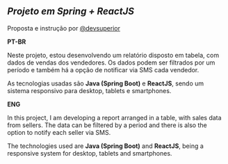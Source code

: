 ## _Projeto em Spring + ReactJS_

Proposta e instrução por [@devsuperior](https://devsuperior.com.br/)

**PT-BR**

Neste projeto, estou desenvolvendo um relatório disposto em tabela, com dados de vendas dos vendedores. Os dados podem ser filtrados por um período e também há a opção de notificar via SMS cada vendedor.

As tecnologias usadas são **Java (Spring Boot)** e **ReactJS**, sendo um sistema responsivo para desktop, tablets e smartphones.

**ENG**

In this project, I am developing a report arranged in a table, with sales data from sellers. The data can be filtered by a period and there is also the option to notify each seller via SMS.

The technologies used are **Java (Spring Boot)** and **ReactJS**, being a responsive system for desktop, tablets and smartphones.
